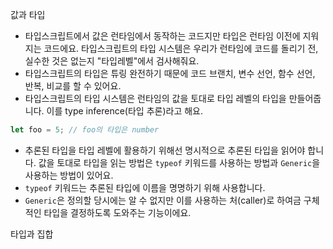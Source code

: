 값과 타입

- 타입스크립트에서 값은 런타임에서 동작하는 코드지만 타입은 런타임 이전에 지워지는 코드에요. 타입스크립트의 타입 시스템은 우리가 런타임에 코드를 돌리기 전, 실수한 것은 없는지 "타입레벨"에서 검사해줘요.
- 타입스크립트의 타입은 튜링 완전하기 때문에 코드 브랜치, 변수 선언, 함수 선언, 반복, 비교를 할 수 있어요.
- 타입스크립트의 타입 시스템은 런타임의 값을 토대로 타입 레벨의 타입을 만들어줍니다. 이를 type inference(타입 추론)라고 해요.

```ts
let foo = 5; // foo의 타입은 number
```

- 추론된 타입을 타입 레벨에 활용하기 위해선 명시적으로 추론된 타입을 읽어야 합니다. 값을 토대로 타입을 읽는 방법은 `typeof` 키워드를 사용하는 방법과 `Generic`을 사용하는 방법이 있어요.
- `typeof` 키워드는 추론된 타입에 이름을 명명하기 위해 사용합니다.
- `Generic`은 정의할 당시에는 알 수 없지만 이를 사용하는 처(caller)로 하여금 구체적인 타입을 결정하도록 도와주는 기능이에요.

타입과 집합
